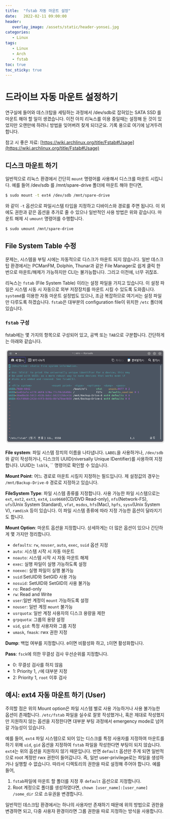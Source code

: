 ```yaml
---
title:  "fstab 자동 마운트 설정"
date:   2022-02-11 09:00:00
header:
   overlay_image: /assets/static/header-yonsei.jpg
categories: 
   - Linux
tags:
   - Linux
   - Arch
   - fstab
toc: true
toc_sticky: true
---
```


# 드라이브 자동 마운트 설정하기

연구실에 들어와 데스크탑을 세팅하는 과정에서 /dev/sdb로 잡혀있는 SATA SSD 를 마운트 해야 할 일이 생겼습니다. 이전 아치 리눅스를 이용 중일때는 설정해 둔 것이 있었지만 오랜만에 하려니 방법을 잊어버려 찾게 되더군요. 기록 용으로 여기에 남겨두려 합니다.

<!--more-->

참고 시 좋은 자료: [https://wiki.archlinux.org/title/Fstab#Usage](https://wiki.archlinux.org/title/Fstab#Usage)

## 디스크 마운트 하기

일반적으로 리눅스 환경에서 간단히 `mount` 명령어를 사용해서 디스크를 마운트 시킵니다. 예를 들어 /dev/sdb 를 /mnt/spare-drive 폴더에 마운트 해야 한다면,

```zsh
$ sudo mount -t ext4 /dev/sdb /mnt/spare-drive
```

와 같이 `-t` 옵션으로 파일시스템 타입을 지정하고 디바이스와 경로를 주면 됩니다. 이 외에도 권한과 같은 옵션을 추가로 줄 수 있으나 일반적인 사용 방법은 위와 같습니다. 마운트 해제 시 `umount` 명령어를 수행합니다.

```zsh
$ sudo umount /mnt/spare-drive
```

## File System Table 수정

문제는, 시스템을 부팅 시에는 자동적으로 디스크가 마운트 되지 않습니다. 일반 데스크탑 환경에서는 PCManFM, Dolphin, Thunar과 같은 File Manager로 쉽게 클릭 한 번으로 마운트/해제가 가능하지만 CLI는 불가능합니다. 그리고 이전에, 너무 귀찮죠.

리눅스는 `fstab` (File System Table) 이라는 설정 파일을 가지고 있습니다. 이 설정 파일은 시스템 시동 시 자동으로 외부 저장장치를 마운트 시킬 수 있도록 도와줍니다. `systemd`를 이용한 자동 마운트 설정법도 있으나, 조금 복잡하므로 여기서는 설정 파일만 다루도록 하겠습니다. `fstab`은 대부분의 configuration file이 위치한 `/etc` 폴더에 있습니다. 


### `fstab` 구성

fstab에는 몇 가지의 항목으로 구성되어 있고, 공백 또는 `TAB`으로 구분합니다. 간단하게는 아래와 같습니다.

![sc1](../assets/posts/2022-02-11-fstab-basics/sc1.png)

**File system**: 파일 시스템 장치의 이름을 나타냅니다. `LABEL`을 사용하거나, `/dev/sdb`와 같이 작성하거나, 디스크의 UUID(niversally Unique IDentifier)를 사용하여 지정합니다. UUID는 `lsblk`, `` 명령어로 확인할 수 있습니다.

**Mount Point**: 어느 경로로 마운트 시킬지 지정하는 필드입니다. 제 설정값의 경우는 `/mnt/Backup-Drive-0` 경로로 지정하고 있습니다.


**FileSystem Type**: 파일 시스템 종류를 지정합니다. 사용 가능한 파일 시스템으로는 `ext`, `ext2`, `ext3`, `ext4`, `iso9660`(CD/DVD Read-only), `nfs`(Network-FS), `ufs`(Unix System Standard), `vfat`, `msdos`, `hfs`(Mac), `hpfs`, `sysv`(Unix System V), `ramdisk` 등이 있습니다. 이 파일 시스템 종류에 따라 지정 가능한 옵션이 달라지기도 합니다.

**Mount Option**: 마운트 옵션을 지정합니다. 상세하게는 더 많은 옵션이 있으나 간단하게 몇 가지만 정리합니다.

- `defaults`: `rw`, `nouser`, `auto`, `exec`, `suid` 옵션 지정
- `auto`: 시스템 시작 시 자동 마운트
- `noauto`: 시스템 시작 시 자동 마운트 해제
- `exec`: 실행 파일이 실행 가능하도록 설정
- `noexec`: 실행 파일이 실행 불가능
- `suid`:SetUID와 SetGID 사용 가능
- `nosuid`: SetUID와 SetGID의 사용 불가능
- `ro`: Read-only
- `rw`: Read and Write
- `user`:일반 계정이 `mount` 가능하도록 설정
- `nouser`: 일반 계정 `mount` 불가능
- `usrquota`: 일반 계정 사용자의 디스크 용량을 제한
- `grpquota`: 그룹의 용량 설정
- `uid`, `gid`: 특정 사용자와 그룹 지정
- `umask`, `fmask`: rwx 권한 지정

**Dump**: 백업 여부를 지정합니다. `0`이면 비활성화 하고, `1`이면 활성화합니다.

**Pass**: `fsck`에 의한 무결성 검사 우선순위를 지정합니다.

- 0: 무결성 검사를 하지 않음
- 1: Priority 1, `/`에 대부분 지정
- 2: Priority 1, `root` 이후 검사


## 예시: ext4 자동 마운트 하기 (User)

주의할 점은 위의 Mount option은 파일 시스템 별로 사용 가능하거나 사용 불가능한 옵션이 존재합니다. `/etc/fstab` 파일을 실수로 잘못 작성했거나, 혹은 제대로 작성했지만 지원하지 않는 옵션을 지정한다면 대부분 부팅 과정에서 emergency mode로 넘어갈 가능성이 있습니다. 

예를 들어, `ext4` 파일 시스템으로 되어 있는 디스크를 특정 사용자를 지정하여 마운트를 하기 위해 `uid`, `gid` 옵션을 지정하여 `fstab` 파일을 작성한다면 부팅이 되지 않습니다. `ext4`는 위의 옵션을 지원하지 않기 때문입니다. 반면 `default` 옵션만 주게 되면 일반적으로 root 계정만 rwx 권한이 들어갑니다. 즉, 일반 user-privilege로는 파일을 생성하거나 실행할 수 없습니다. 따라서 디렉토리의 권한을 따로 설정해 주어야 합니다. 예를 들어, 

1. `fstab`파일에 마운트 할 폴더를 지정 후 `default` 옵션으로 지정합니다. 
2. Root 계정으로 폴더를 생성하였다면, `chown [user_name]:[user_name] /some_dir` 으로 소유권을 변경합니다. 

일반적인 데스크탑 환경에서는 하나의 사용자만 존재하기 때문에 위의 방법으로 권한을 변경하면 되고, 다중 사용자 환경이라면 그룹 권한을 따로 지정하는 방식을 사용합니다. 
